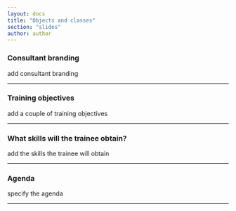 ```yaml
---
layout: docs
title: "Objects and classes"
section: "slides"
author: author
---
```


### Consultant branding

add consultant branding

------

### Training objectives

add a couple of training objectives

------

### What skills will the trainee obtain?

add the skills the trainee will obtain

------

### Agenda

specify the agenda

------
